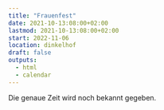 ```yaml
---
title: "Frauenfest"
date: 2021-10-13:08:00+02:00
lastmod: 2021-10-13:08:00+02:00
start: 2022-11-06
location: dinkelhof
draft: false
outputs:
  - html
  - calendar
---
```


Die genaue Zeit wird noch bekannt gegeben.
